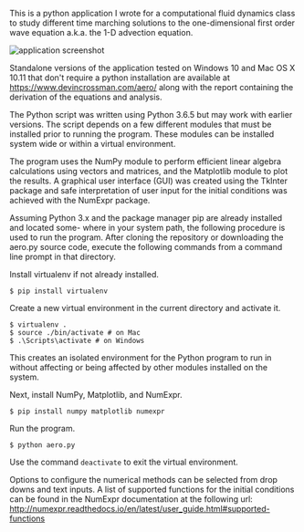 This is a python application I wrote for a computational fluid dynamics class to study different time marching solutions to the one-dimensional first order wave equation a.k.a. the 1-D advection equation.

![application screenshot](https://devincrossman.com/aero/screenshot.png "application screenshot")

Standalone versions of the application tested on Windows 10 and Mac OS X 10.11 that don't require a python installation are available at https://www.devincrossman.com/aero/ along with the report containing the derivation of the equations and analysis.

The Python script was written using Python 3.6.5 but may work with earlier versions. The script depends on a few different modules that must be installed prior to running the program. These modules can be installed system wide or within a virtual environment. 

The program uses the NumPy module to perform efficient linear algebra calculations using vectors and matrices, and the Matplotlib module to plot the results. A graphical user interface (GUI) was created using the TkInter package and safe interpretation of user input for the initial conditions was achieved with the NumExpr package.

Assuming Python 3.x and the package manager pip are already installed and located some- where in your system path, the following procedure is used to run the program. After cloning the repository or downloading the aero.py source code, execute the following commands from a command line prompt in that directory.

Install virtualenv if not already installed.
```
$ pip install virtualenv
```
Create a new virtual environment in the current directory and activate it.
```
$ virtualenv .
$ source ./bin/activate # on Mac
$ .\Scripts\activate # on Windows
```
This creates an isolated environment for the Python program to run in without affecting or being affected by other modules installed on the system.

Next, install NumPy, Matplotlib, and NumExpr.
```
$ pip install numpy matplotlib numexpr
```
Run the program.
```
$ python aero.py
```
Use the command `deactivate` to exit the virtual environment.

Options to configure the numerical methods can be selected from drop downs and text inputs. A list of supported functions for the initial conditions can be found in the NumExpr documentation at the following url:
http://numexpr.readthedocs.io/en/latest/user_guide.html#supported-functions